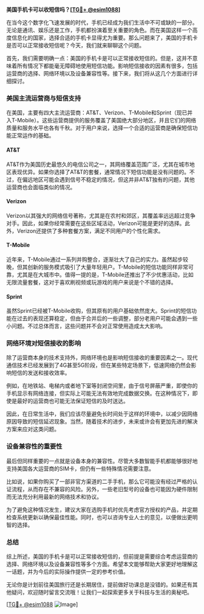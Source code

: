 **美国手机卡可以收短信吗？[[TG💪+ @esim1088](https://t.me/s/esim1088)]**

在当今这个数字化飞速发展的时代，手机已经成为我们生活中不可或缺的一部分。无论是通讯、娱乐还是工作，手机都扮演着至关重要的角色。而在美国这样一个高度信息化的国家，选择合适的手机卡显得尤为重要。那么问题来了，美国的手机卡是否可以正常接收短信呢？今天，我们就来聊聊这个问题。

首先，我们需要明确一点：美国的手机卡是可以正常接收短信的。但是，这并不意味着所有情况下都能毫无障碍地使用短信功能。影响短信接收的因素有很多，包括运营商的选择、网络环境以及设备兼容性等。接下来，我们将从这几个方面进行详细探讨。

### 美国主流运营商与短信支持

在美国，主要有四大主流运营商：AT&T、Verizon、T-Mobile和Sprint（现已并入T-Mobile）。这些运营商提供的服务覆盖了美国绝大部分地区，并且它们的网络质量和服务水平也各有千秋。对于用户来说，选择一个合适的运营商是确保短信功能正常运作的基础。

#### AT&T
AT&T作为美国历史最悠久的电信公司之一，其网络覆盖范围广泛，尤其在城市地区表现优异。如果你选择了AT&T的套餐，通常情况下短信功能是没有问题的。不过，在偏远地区可能会遇到信号不稳定的情况，但这并非AT&T独有的问题，其他运营商也会面临类似的情况。

#### Verizon
Verizon以其强大的网络信号著称，尤其是在农村和郊区，其覆盖率远远超过竞争对手。因此，如果你经常需要在这些区域活动，Verizon可能是更好的选择。此外，Verizon还提供了多种套餐方案，满足不同用户的个性化需求。

#### T-Mobile
近年来，T-Mobile通过一系列并购整合，逐渐壮大了自己的实力。虽然起步较晚，但其创新的服务模式吸引了大量年轻用户。T-Mobile的短信功能同样非常可靠，尤其是在大城市中。值得一提的是，T-Mobile还推出了不少优惠活动，比如无限流量套餐，这对于喜欢刷视频或玩游戏的用户来说是个不错的选择。

#### Sprint
虽然Sprint已经被T-Mobile收购，但其原有的用户基础依然庞大。Sprint的短信功能在过去的表现还算稳定，但由于合并后的一些调整，部分老用户可能会遇到一些小问题。不过总体而言，这些问题并不会对正常使用造成太大影响。

### 网络环境对短信接收的影响

除了运营商本身的技术支持外，网络环境也是影响短信接收的重要因素之一。现代通信技术已经发展到了4G甚至5G阶段，但在某些特定场景下，低速网络仍然会影响短信的发送和接收效率。

例如，在地铁站、电梯内或者地下室等封闭空间里，由于信号屏蔽严重，即使你的手机显示有网络连接，但实际上可能无法有效地完成数据交换。在这种情况下，即使是最好的运营商也可能无法保证短信的及时送达。

因此，在日常生活中，我们应该尽量避免长时间处于这样的环境中，以减少因网络原因导致的短信延迟现象。当然，随着技术的进步，未来或许会有更加先进的解决方案来应对这类问题。

### 设备兼容性的重要性

最后但同样重要的一点就是设备本身的兼容性。尽管大多数智能手机都能够很好地支持美国各大运营商的SIM卡，但仍有一些特殊情况需要注意。

比如说，如果你购买了一部非官方渠道的二手手机，那么它可能没有经过严格的认证流程，从而存在不兼容的风险。另外，一些老旧型号的设备也可能因为硬件限制而无法充分利用最新的网络技术和协议。

为了避免这种情况发生，建议大家在选购手机时优先考虑官方授权的产品，并定期检查系统更新以确保最佳性能。同时，也可以咨询专业人士的意见，以便做出更明智的选择。

### 总结

综上所述，美国的手机卡是可以正常接收短信的，但前提是需要综合考虑运营商的选择、网络环境以及设备兼容性等多个方面。希望本文能够帮助大家更好地理解这一话题，并为今后的实际操作提供一定的参考价值。

无论你是计划前往美国旅行还是长期居住，提前做好功课总是没错的。如果还有其他疑问，欢迎随时留言交流哦！让我们一起探索更多关于科技与生活的奥秘吧。

[[TG💪+ @esim1088](https://t.me/s/esim1088) ![Image](https://i.postimg.cc/4NQfJmqS/Snipaste-2025-05-13-00-14-12.png)]